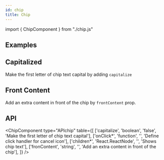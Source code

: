 ```yaml
---
id: chip
title: Chip
---
```


import { ChipComponent } from "./chip.js"

## Examples

<ChipComponent type="example" />

## Capitalized

<p>Make the first letter of chip text capital by adding <code>capitalize</code></p>
<ChipComponent type="capitalize" />

## Front Content

<p>Add an extra content in front of the chip by <code>frontContent</code> prop.</p>
<ChipComponent type="frontContent" />

## API

<ChipComponent type="APIchip" table={[
    ['capitalize', 'boolean', 'false', 'Make the first letter of chip text capital'],
    ['onClick*', 'function', '', 'Define click handler for cancel icon'],
    ['children*', 'React.ReactNode', '', 'Shows chip text'],
    ['fronContent', 'string', '', 'Add an extra content in front of the chip'],
]} />